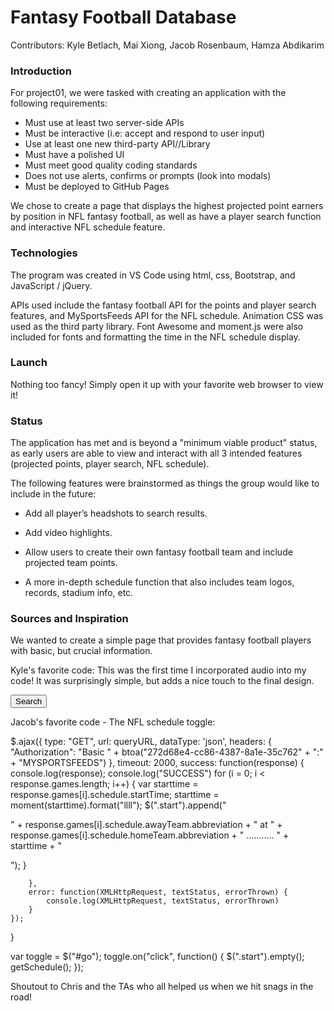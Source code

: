 # Fantasy Football Database #

Contributors: Kyle Betlach, Mai Xiong, Jacob Rosenbaum, Hamza Abdikarim

### Introduction

For project01, we were tasked with creating an application with the following requirements: 

* Must use at least two server-side APIs
* Must be interactive (i.e: accept and respond to user input)
* Use at least one new third-party API//Library
* Must have a polished UI
* Must meet good quality coding standards
* Does not use alerts, confirms or prompts (look into modals)
* Must be deployed to GitHub Pages

We chose to create a page that displays the highest projected point earners by position in NFL fantasy football, as well as have a player search function and interactive NFL schedule feature.

### Technologies

The program was created in VS Code using html, css, Bootstrap, and JavaScript / jQuery.

APIs used include the fantasy football API for the points and player search features, and MySportsFeeds API for the NFL schedule. Animation CSS was used as the third party library. Font Awesome and moment.js were also included for fonts and formatting the time in the NFL schedule display.

### Launch

Nothing too fancy! Simply open it up with your favorite web browser to view it!

### Status

The application has met and is beyond a "minimum viable product" status, as early users are able to view and interact with all 3 intended features (projected points, player search, NFL schedule).

The following features were brainstormed as things the group would like to include in the future:

- Add all player’s headshots to search results.

- Add video highlights.

- Allow users to create their own fantasy football team and include projected team points.

- A more in-depth schedule function that also includes team logos, records, stadium info, etc. 

### Sources and Inspiration

We wanted to create a simple page that provides fantasy football players with basic, but crucial information.

Kyle's favorite code: This was the first time I incorporated audio into my code! It was surprisingly simple, but adds a nice touch to the final design.

<script>
    var hike = new Audio();
    hike.src = "assets/audio/hike.mp3";
</script>

<button id="select-player" onmousedown="hike.play()" type="button" value="Search">Search</button>

Jacob's favorite code - The NFL schedule toggle:

   $.ajax({
        type: "GET",
        url: queryURL,
        dataType: 'json',
        headers: {
            "Authorization": "Basic " + btoa("272d68e4-cc86-4387-8a1e-35c762" + ":" + "MYSPORTSFEEDS")
        },
        timeout: 2000,
        success: function(response) {
            console.log(response);
            console.log("SUCCESS")
            for (i = 0; i < response.games.length; i++) {
                var starttime = response.games[i].schedule.startTime;
                starttime = moment(starttime).format("llll");
                $(".start").append("<p>" + response.games[i].schedule.awayTeam.abbreviation + " at " + response.games[i].schedule.homeTeam.abbreviation + " ........... " + starttime + "</p>");
            }

        },
        error: function(XMLHttpRequest, textStatus, errorThrown) {
            console.log(XMLHttpRequest, textStatus, errorThrown)
        }
    });
}

var toggle = $("#go");
toggle.on("click", function() {
    $(".start").empty();
    getSchedule();
});

Shoutout to Chris and the TAs who all helped us when we hit snags in the road!
